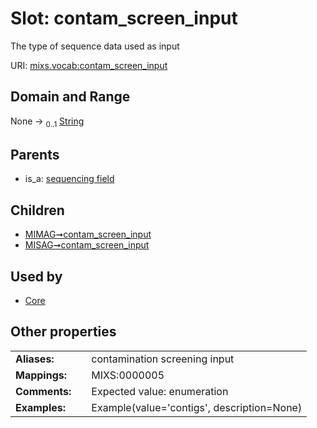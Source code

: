 
# Slot: contam_screen_input


The type of sequence data used as input

URI: [mixs.vocab:contam_screen_input](https://w3id.org/mixs/vocab/contam_screen_input)


## Domain and Range

None &#8594;  <sub>0..1</sub> [String](types/String.md)

## Parents

 *  is_a: [sequencing field](sequencing_field.md)

## Children

 *  [MIMAG➞contam_screen_input](MIMAG_contam_screen_input.md)
 *  [MISAG➞contam_screen_input](MISAG_contam_screen_input.md)

## Used by

 * [Core](Core.md)

## Other properties

|  |  |  |
| --- | --- | --- |
| **Aliases:** | | contamination screening input |
| **Mappings:** | | MIXS:0000005 |
| **Comments:** | | Expected value: enumeration |
| **Examples:** | | Example(value='contigs', description=None) |

